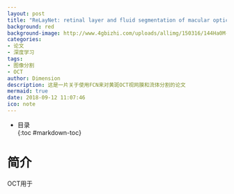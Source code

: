 ```yaml
---
layout: post
title: "ReLayNet: retinal layer and fluid segmentation of macular optical coherence tomography using fully convolutional networks"
background: red
background-image: http://www.4gbizhi.com/uploads/allimg/150316/144Ha0M-0.jpg
categories:
- 论文
- 深度学习
tags:
- 图像分割
- OCT
author: Dimension
description: 这是一片关于使用FCN来对黄斑OCT视网膜和流体分割的论文
mermaid: true
date: 2018-09-12 11:07:46
ico: note
---
```


* 目录   
{:toc #markdown-toc}

# 简介
OCT用于
